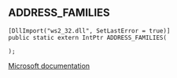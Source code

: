 ## ADDRESS_FAMILIES

```
[DllImport("ws2_32.dll", SetLastError = true)]
public static extern IntPtr ADDRESS_FAMILIES(
   
);
```

[Microsoft documentation](TODO)
